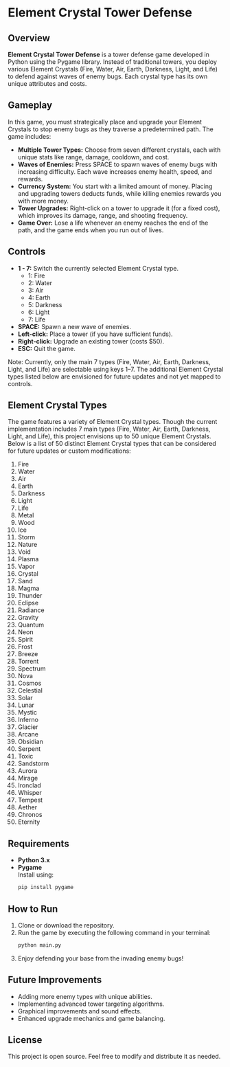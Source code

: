 # Element Crystal Tower Defense

## Overview

**Element Crystal Tower Defense** is a tower defense game developed in Python using the Pygame library. Instead of traditional towers, you deploy various Element Crystals (Fire, Water, Air, Earth, Darkness, Light, and Life) to defend against waves of enemy bugs. Each crystal type has its own unique attributes and costs.

## Gameplay

In this game, you must strategically place and upgrade your Element Crystals to stop enemy bugs as they traverse a predetermined path. The game includes:

- **Multiple Tower Types:** Choose from seven different crystals, each with unique stats like range, damage, cooldown, and cost.
- **Waves of Enemies:** Press SPACE to spawn waves of enemy bugs with increasing difficulty. Each wave increases enemy health, speed, and rewards.
- **Currency System:** You start with a limited amount of money. Placing and upgrading towers deducts funds, while killing enemies rewards you with more money.
- **Tower Upgrades:** Right-click on a tower to upgrade it (for a fixed cost), which improves its damage, range, and shooting frequency.
- **Game Over:** Lose a life whenever an enemy reaches the end of the path, and the game ends when you run out of lives.

## Controls

- **1 - 7:** Switch the currently selected Element Crystal type.
  - 1: Fire
  - 2: Water
  - 3: Air
  - 4: Earth
  - 5: Darkness
  - 6: Light
  - 7: Life
- **SPACE:** Spawn a new wave of enemies.
- **Left-click:** Place a tower (if you have sufficient funds).
- **Right-click:** Upgrade an existing tower (costs \$50).
- **ESC:** Quit the game.

Note: Currently, only the main 7 types (Fire, Water, Air, Earth, Darkness, Light, and Life) are selectable using keys 1–7. The additional Element Crystal types listed below are envisioned for future updates and not yet mapped to controls.

## Element Crystal Types

The game features a variety of Element Crystal types. Though the current implementation includes 7 main types (Fire, Water, Air, Earth, Darkness, Light, and Life), this project envisions up to 50 unique Element Crystals. Below is a list of 50 distinct Element Crystal types that can be considered for future updates or custom modifications:

1. Fire  
2. Water  
3. Air  
4. Earth  
5. Darkness  
6. Light  
7. Life  
8. Metal  
9. Wood  
10. Ice  
11. Storm  
12. Nature  
13. Void  
14. Plasma  
15. Vapor  
16. Crystal  
17. Sand  
18. Magma  
19. Thunder  
20. Eclipse  
21. Radiance  
22. Gravity  
23. Quantum  
24. Neon  
25. Spirit  
26. Frost  
27. Breeze  
28. Torrent  
29. Spectrum  
30. Nova  
31. Cosmos  
32. Celestial  
33. Solar  
34. Lunar  
35. Mystic  
36. Inferno  
37. Glacier  
38. Arcane  
39. Obsidian  
40. Serpent  
41. Toxic  
42. Sandstorm  
43. Aurora  
44. Mirage  
45. Ironclad  
46. Whisper  
47. Tempest  
48. Aether  
49. Chronos  
50. Eternity

## Requirements

- **Python 3.x**
- **Pygame**  
  Install using:
  ```bash
  pip install pygame
  ```

## How to Run

1. Clone or download the repository.
2. Run the game by executing the following command in your terminal:
   ```bash
   python main.py
   ```
3. Enjoy defending your base from the invading enemy bugs!

## Future Improvements

- Adding more enemy types with unique abilities.
- Implementing advanced tower targeting algorithms.
- Graphical improvements and sound effects.
- Enhanced upgrade mechanics and game balancing.

## License

This project is open source. Feel free to modify and distribute it as needed. 